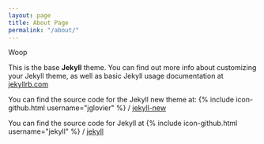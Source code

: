 ```yaml
---
layout: page
title: About Page
permalink: "/about/"
---
```

Woop

This is the base **Jekyll** theme. You can find out more info about customizing your Jekyll theme, as well as basic Jekyll usage documentation at [jekyllrb.com](http://jekyllrb.com/)

You can find the source code for the Jekyll new theme at: {% include icon-github.html username="jglovier" %} / [jekyll-new](https://github.com/jglovier/jekyll-new)

You can find the source code for Jekyll at {% include icon-github.html username="jekyll" %} / [jekyll](https://github.com/jekyll/jekyll)

